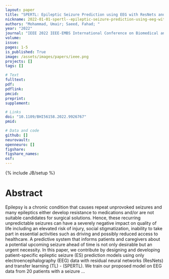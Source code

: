 ```yaml
---
layout: paper
title: "SPERTL: Epileptic Seizure Prediction using EEG with ResNets and Transfer Learning"
nickname: 2022-01-01-spertl--epileptic-seizure-prediction-using-eeg-with-resnets-and-transfer-learning
authors: "Mohammad, Umair; Saeed, Fahad; "
year: "2022"
journal: "IEEE 2022 IEEE-EMBS International Conference on Biomedical and Health Informatics (BHI)"
volume: 
issue:
pages: 1-5
is_published: True
image: /assets/images/papers/ieee.png
projects: []
tags: []

# Text
fulltext:
pdf:
pdflink:
pmcid:
preprint: 
supplement:

# Links
doi: "10.1109/BHI56158.2022.9926767"
pmid:

# Data and code
github: []
neurovault:
openneuro: []
figshare:
figshare_names:
osf:
---
```

{% include JB/setup %}

# Abstract

Epilepsy is a chronic condition that causes repeat unprovoked seizures and many epileptics either develop resistance to medications and/or are not suitable candidates for surgical solutions. Hence, these recurring unpredictable seizures can have a severely negative impact on quality of life including an elevated risk of injury, social stigmatization, inability to take part in essential activities such as driving and possibly reduced access to healthcare. A predictive system that informs patients and caregivers about a potential upcoming seizure ahead of time is not only desirable but an urgent necessity. In this paper, we contribute by designing and developing patient-specific epileptic seizure (ES) prediction models using only electroencephalography (EEG) data with residual neural networks (ResNets) and transfer learning (TL) - (SPERTL). We train our proposed model on EEG data from 20 patients with a seizure …
